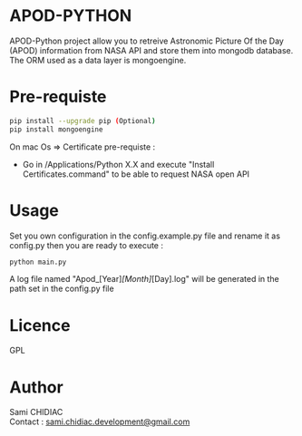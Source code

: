 # APOD-PYTHON
APOD-Python project allow you to retreive Astronomic Picture Of the Day (APOD) information from NASA API and store them into mongodb database.
The ORM used as a data layer is mongoengine.
# Pre-requiste
```sh
pip install --upgrade pip (Optional) 
pip install mongoengine 
 ```
On mac Os => Certificate pre-requiste : 
- Go in  /Applications/Python X.X and execute "Install Certificates.command" to be able to request NASA open API

# Usage
Set you own configuration in the config.example.py file and rename it as config.py then you are ready to execute :
```sh
python main.py
```
A log file named "Apod_[Year]_[Month]_[Day].log" will be generated in the path set in the config.py file 

# Licence

GPL

# Author
Sami CHIDIAC  
Contact : sami.chidiac.development@gmail.com